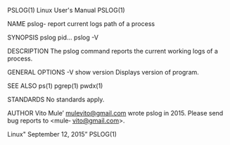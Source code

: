 PSLOG(1)                                  Linux User's Manual                                 PSLOG(1)

NAME
       pslog- report current logs path of a process

SYNOPSIS
       pslog pid...
       pslog -V

DESCRIPTION
       The pslog command reports the current working logs of a process.

GENERAL OPTIONS
       -V  show version  Displays version of program.

SEE ALSO
       ps(1) pgrep(1) pwdx(1)

STANDARDS
       No standards apply.

AUTHOR
       Vito  Mule’  <mulevito@gmail.com>  wrote  pslog  in  2015.  Please  send bug reports to  <mule‐
       vito@gmail.com>.

Linux"                                   September 12, 2015”                                  PSLOG(1)
